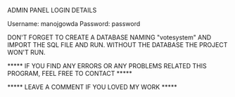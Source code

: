 

ADMIN PANEL LOGIN DETAILS
 
Username: manojgowda
Password: password



DON'T FORGET TO CREATE A DATABASE NAMING "votesystem" AND IMPORT THE SQL FILE AND RUN.
WITHOUT THE DATABASE THE PROJECT WON'T RUN.

***** IF YOU FIND ANY ERRORS OR ANY PROBLEMS RELATED THIS PROGRAM, FEEL FREE TO CONTACT *****  


***** LEAVE A COMMENT IF YOU LOVED MY WORK *****


